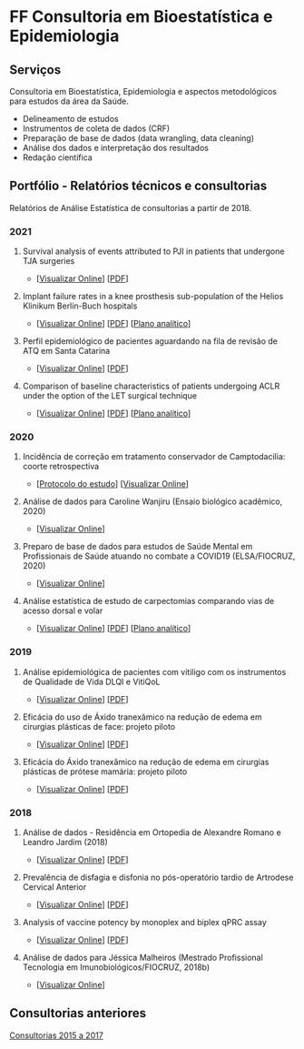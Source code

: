 # FF Consultoria em Bioestatística e Epidemiologia

## Serviços

Consultoria em Bioestatística, Epidemiologia e aspectos metodológicos para estudos da área da Saúde.

- Delineamento de estudos
- Instrumentos de coleta de dados (CRF)
- Preparação de base de dados (data wrangling, data cleaning)
- Análise dos dados e interpretação dos resultados
- Redação científica

## Portfólio - Relatórios técnicos e consultorias

Relatórios de Análise Estatística de consultorias a partir de 2018.
<!-- Em algumas consultorias a interpretação dos resultados foi comunicada em reunião, sem a emissão de relatório formal. -->
<!-- Nesses casos, o link mostra apenas os resultados brutos (tabelas e figuras). -->

<!-- 1. title -->
<!--     - [[Visualizar Online]()] -->
<!--     [[PDF]()] -->
<!--     [[Plano analítico]()] -->


### 2021

1. Survival analysis of events attributed to PJI in patients that undergone TJA surgeries
    - [[Visualizar Online](https://github.com/philsf-biostat/analise_dados_LT_2021/blob/master/report/analise_dados_LT_2021-v01.md)]
    [[PDF](https://github.com/philsf-biostat/analise_dados_LT_2021/blob/master/report/analise_dados_LT_2021-v01.pdf?raw=true)]

1. Implant failure rates in a knee prosthesis sub-population of the Helios Klinikum Berlin-Buch hospitals
    - [[Visualizar Online](https://github.com/philsf-biostat/analise_dados_JF_2021/blob/main/report/analise_dados_JF_2021-v02.md)]
    [[PDF](https://github.com/philsf-biostat/analise_dados_JF_2021/blob/main/report/analise_dados_JF_2021-v02.pdf?raw=true)]
    [[Plano analítico](https://github.com/philsf-biostat/analise_dados_JF_2021/blob/main/report/SAP_analise_dados_JF_2021-v01.pdf?raw=true)]

1. Perfil epidemiológico de pacientes aguardando na fila de revisão de ATQ em Santa Catarina
   - [[Visualizar Online](https://github.com/philsf-biostat/analise_dados_FP_2021a/blob/main/report/analise_dados_FP_2021a-v01.md)]
   [[PDF](https://github.com/philsf-biostat/analise_dados_FP_2021a/blob/main/report/analise_dados_FP_2021a-v01.pdf?raw=true)]

1. Comparison of baseline characteristics of patients undergoing ACLR under the option of the LET surgical technique
    - [[Visualizar Online](https://github.com/philsf-biostat/SAR-2021-004-TV/blob/main/report/SAR-2021-004-TV-v01.md)]
    [[PDF](https://github.com/philsf-biostat/SAR-2021-004-TV/blob/main/report/SAR-2021-004-TV-v01.pdf?raw=true)]
    [[Plano analítico](https://github.com/philsf-biostat/SAR-2021-004-TV/blob/main/report/SAP-2021-004-TV-v01.pdf?raw=true)]


### 2020

1. Incidência de correção em tratamento conservador de Camptodacilia: coorte retrospectiva
    - [[Protocolo do estudo](https://docs.google.com/document/d/1zP3gHyTGvFkuKGh59t9Mqt87xMId9_UE/export?format=pdf)]
    [[Visualizar Online](https://github.com/philsf-biostat/analise_dados_MC_2020)]

1. Análise de dados para Caroline Wanjiru (Ensaio biológico acadêmico, 2020)
    - [[Visualizar Online](https://github.com/philsf-biostat/analise_dados_CW_2020)]

1. Preparo de base de dados para estudos de Saúde Mental em Profissionais de Saúde atuando no combate a COVID19 (ELSA/FIOCRUZ, 2020)
    - [[Visualizar Online](https://github.com/philsf/dataclean-SMPS-covid19)]

1. Análise estatística de estudo de carpectomias comparando vias de acesso dorsal e volar
    - [[Visualizar Online](https://github.com/philsf-biostat/analise_dados_DM_2020/blob/master/report/analise_dados_DM_2020-v01.md)]
    [[PDF](https://github.com/philsf-biostat/analise_dados_DM_2020/blob/master/report/analise_dados_DM_2020-v01.pdf?raw=true)]
    [[Plano analítico](https://github.com/philsf-biostat/analise_dados_DM_2020/blob/master/report/SAP_analise_dados_DM_2020-v01.pdf?raw=true)]

### 2019

1. Análise epidemiológica de pacientes com vitiligo com os instrumentos de Qualidade de Vida DLQI e VitiQoL
    - [[Visualizar Online](https://github.com/philsf-biostat/analise_dados_FCA_2019/blob/master/report/analise_dados_FCA_2019-v01.md)]
    [[PDF](https://github.com/philsf-biostat/analise_dados_FCA_2019/blob/master/report/analise_dados_FCA_2019-v01.pdf?raw=true)]

1. Eficácia do uso de Áxido tranexâmico na redução de edema em cirurgias plásticas de face: projeto piloto
    - [[Visualizar Online](https://github.com/philsf-biostat/analise_dados_VL_2019a/blob/master/report/analise_dados_VL_2019a-v01.md)]
    [[PDF](https://github.com/philsf-biostat/analise_dados_VL_2019a/blob/master/report/analise_dados_VL_2019a-v01.pdf?raw=true)]

1. Eficácia do Áxido tranexâmico na redução de edema em cirurgias plásticas de prótese mamária: projeto piloto
    - [[Visualizar Online](https://github.com/philsf-biostat/analise_dados_VL_2019b/blob/master/report/analise_dados_VL_2019b-v01.md)]
    [[PDF](https://github.com/philsf-biostat/analise_dados_VL_2019b/blob/master/report/analise_dados_VL_2019b-v01.pdf?raw=true)]

### 2018

1. Análise de dados - Residência em Ortopedia de Alexandre Romano e Leandro Jardim (2018)
    - [[Visualizar Online](https://github.com/philsf-biostat/analise_dados_AL_2018/blob/master/report/analise_dados_AL_2018-v01.md)]
    [[PDF](https://github.com/philsf-biostat/analise_dados_AL_2018/blob/master/report/analise_dados_AL_2018-v01.docx?raw=true)]

1. Prevalência de disfagia e disfonia no pós-operatório tardio de Artrodese Cervical Anterior
    - [[Visualizar Online](https://github.com/philsf-biostat/analise_dados_FC_2018a/blob/master/report/analise_dados_FC_2018a-v01.md)]
    [[PDF](https://github.com/philsf-biostat/analise_dados_FC_2018a/blob/master/report/analise_dados_FC_2018a-v01.pdf?raw=true)]

1. Analysis of vaccine potency by monoplex and biplex qPRC assay
      - [[Visualizar Online](https://github.com/philsf-biostat/analise_dados_JM_2018a/blob/master/report/analise_dados_JM_2018a-v01.md)]
      [[PDF](https://github.com/philsf-biostat/analise_dados_JM_2018a/blob/master/report/analise_dados_JM_2018a-v01.pdf?raw=true)]

1. Análise de dados para Jéssica Malheiros (Mestrado Profissional Tecnologia em Imunobiológicos/FIOCRUZ, 2018b)
    - [[Visualizar Online](https://github.com/philsf-biostat/analise_dados_JM_2018b)]

## Consultorias anteriores

[Consultorias 2015 a 2017](Anteriores.md)
